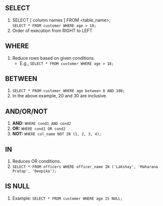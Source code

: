 ## SELECT
1. SELECT [ column names ] FROM <table_name>;   
   `SELECT * FROM customer WHERE age > 18;`
2. Order of execution from RIGHT to LEFT

## WHERE
1. Reduce rows based on given conditions.
   - E.g., `SELECT * FROM customer WHERE age > 18;`

## BETWEEN
1. ```SELECT * FROM customer WHERE age between 0 AND 100;```
2. In the above example, 20 and 30 are inclusive.

## AND/OR/NOT
1. **AND:**  `WHERE cond1 AND cond2`
2. **OR:**  `WHERE cond1 OR cond2`
3. **NOT:** `WHERE col_name NOT IN (1, 2, 3, 4);`

## IN
1. Reduces OR conditions.
2. `SELECT * FROM officers WHERE officer_name IN ('Lakshay', 'Maharana Pratap', 'Deepika');`


## IS NULL
1. Example: `SELECT * FROM customer WHERE age IS NULL;`

